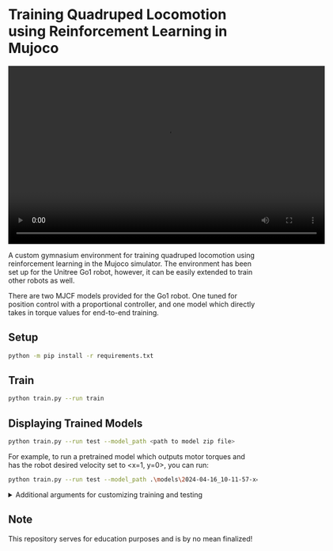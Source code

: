# Training Quadruped Locomotion using Reinforcement Learning in Mujoco

<div align="center">
    <video width="640" height="360" controls>
    <source src="recordings\2024-04-16_10-11-57-x=1_torque_ctrl_fixed_joint_range_5mill_iter_working_well-episode-0.mp4" type="video/mp4">
    </video>
</div>


A custom gymnasium environment for training quadruped locomotion using reinforcement learning in the Mujoco simulator. The environment has been set up for the Unitree Go1 robot, however, it can be easily extended to train other robots as well. 

There are two MJCF models provided for the Go1 robot. One tuned for position control with a proportional controller, and one model which directly takes in torque values for end-to-end training.

## Setup
```bash
python -m pip install -r requirements.txt
```

## Train
```bash
python train.py --run train
```

## Displaying Trained Models 

```bash
python train.py --run test --model_path <path to model zip file>
```
For example, to run a pretrained model which outputs motor torques and has the robot desired velocity set to <x=1, y=0>, you can run:
```bash
python train.py --run test --model_path .\models\2024-04-16_10-11-57-x=1_torque_ctrl_fixed_joint_range_5mill_iter_working_well\final_model.zip
```

<details>
  <summary>Additional arguments for customizing training and testing</summary>

    usage: train.py [-h] --run {train,test} [--run_name RUN_NAME] [--num_parallel_envs NUM_PARALLEL_ENVS]
                    [--num_test_episodes NUM_TEST_EPISODES] [--record_test_episodes] [--total_timesteps TOTAL_TIMESTEPS]      
                    [--eval_frequency EVAL_FREQUENCY] [--model_path MODEL_PATH] [--seed SEED]

    optional arguments:
    -h, --help            show this help message and exit
    --run {train,test}
    --run_name RUN_NAME   Custom name of the run. Note that all runs are saved in the 'models' directory and have the       
                            training time prefixed.
    --num_parallel_envs NUM_PARALLEL_ENVS
                            Number of parallel environments while training
    --num_test_episodes NUM_TEST_EPISODES
                            Number of episodes to test the model
    --record_test_episodes
                            Whether to record the test episodes or not. If false, the episodes are rendered in the window.    
    --total_timesteps TOTAL_TIMESTEPS
                            Number of timesteps to train the model for
    --eval_frequency EVAL_FREQUENCY
                            The frequency of evaluating the models while training
    --model_path MODEL_PATH
                            Path to the model (.zip)
    --seed SEED

</details>

## Note

This repository serves for education purposes and is by no mean finalized!